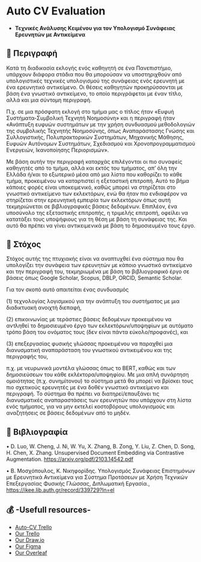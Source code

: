 ﻿# Auto CV Evaluation
* #### Τεχνικές Ανάλυσης Κειμένου για τον Υπολογισμό Συνάφειας Ερευνητών με Αντικείμενα 

## :eyes: Περιγραφή
Κατά τη διαδικασία εκλογής ενός καθηγητή σε ένα Πανεπιστήμιο, υπάρχουν διάφορα στάδια που θα
μπορούσαν να υποστηριχθούν από υπολογιστικές τεχνικές υπολογισμού της συνάφειας ενός
ερευνητή με ένα ερευνητικό αντικείμενο. Οι θέσεις καθηγητών προκηρύσσονται με βάση ένα
γνωστικό αντικείμενο, το οποίο περιγράφεται με έναν τίτλο, αλλά και μια σύντομη περιγραφή. 

Π.χ. σε μια πρόσφατη εκλογή στο τμήμα μας ο τίτλος ήταν «Ευφυή Συστήματα-Συμβολική Τεχνητή
Νοημοσύνη» και η περιγραφή ήταν «Ανάπτυξη ευφυών συστημάτων με την χρήση συνδυασμού
μεθοδολογιών της συμβολικής Τεχνητής Νοημοσύνης, όπως Αναπαράστασης Γνώσης και
Συλλογιστικής, Πολυπρακτορικών Συστημάτων, Μηχανικής Μάθησης, Ευφυών Αυτόνομων
Συστημάτων, Σχεδιασμού και Χρονοπρογραμματισμού Ενεργειών, Ικανοποίησης Περιορισμών». 

Με βάση αυτήν την περιγραφή καταρχάς επιλέγονται οι πιο συναφείς καθηγητές από το τμήμα, αλλά και
εκτός του τμήματος, απ’ όλη την Ελλάδα ή/και το εξωτερικό μέσα από μια λίστα που καθορίζει το
κάθε τμήμα, προκειμένου να καταρτιστεί η εξεταστική επιτροπή. Αυτό το βήμα κάποιες φορές είναι
υποκειμενικό, καθώς μπορεί να στηρίζεται στο γνωστικό αντικείμενο των εκλεκτόρων, ενώ θα ήταν
πιο ενδιαφέρον να στηρίζεται στην ερευνητική εμπειρία των εκλεκτόρων όπως αυτή τεκμηριώνεται
σε βιβλιογραφικές βάσεις δεδομένων. Επιπλέον, ένα υποσύνολο της εξεταστικής επιτροπής, η
τριμελής επιτροπή, οφείλει να κατατάξει τους υποψήφιους για τη θέση με βάση τη συνάφειας της.
Και αυτό θα πρέπει να γίνει αντικειμενικά με βάση το δημοσιευμένο τους έργο.

## :safety_pin: Στόχος
Στόχος αυτής της πτυχιακής είναι να αναπτυχθεί ένα σύστημα που θα υπολογίζει την συνάφεια των
ερευνητών με κάποιο γνωστικό αντικείμενο και την περιγραφή του, τεκμηριωμένα με βάση το
βιβλιογραφικό έργο σε βάσεις όπως Google Scholar, Scopus, DBLP, ORCID, Semantic Scholar. 

Για τον σκοπό αυτό απαιτείται ένας συνδυασμός 

(1) τεχνολογίας λογισμικού για την ανάπτυξη του συστήματος με μια διαδικτυακή ανοιχτή διεπαφή,

(2) επικοινωνίας με τεράστιες βάσεις δεδομένων προκειμένου να αντληθεί το δημοσιευμένο έργο των 
εκλεκτόρων/υποψηφίων με αυτόματο τρόπο βάση του ονόματος τους (δεν είναι πάντα εύκολο/προφανές), και 

(3) επεξεργασίας φυσικής γλώσσας προκειμένου να παραχθεί μια διανυσματική αναπαράσταση του γνωστικού 
αντικειμένου και της περιγραφής του, 

π.χ. με νευρωνικά μοντέλα γλώσσας όπως το BERT, καθώς και των δημοσιεύσεων του κάθε εκλέκτορα/υποψηφίου. 
Με μια απλή συνάρτηση ομοιότητας (π.χ. συνημίτονου) το σύστημα μετά θα μπορεί να βρίσκει τους πιο σχετικούς 
ερευνητές με ένα δοθέν γνωστικό αντικείμενο και περιγραφή. 
Το σύστημα θα πρέπει να διατηρεί/επαυξάνει τις διανυσματικές αναπαραστάσεις των ερευνητών που υπάρχουν 
στη λίστα ενός τμήματος, για να μην εκτελεί κοστοβόρους υπολογισμούς και αναζητήσεις σε βάσεις δεδομένων από το μηδέν.

## :bookmark_tabs: Βιβλιογραφία
• D. Luo, W. Cheng, J. Ni, W. Yu, X. Zhang, B. Zong, Y. Liu, Z. Chen, D. Song, H. Chen, X. Zhang.
Unsupervised Document Embedding via Contrastive Augmentation.
https://arxiv.org/pdf/2103.14542.pdf

• Β. Μοσχόπουλος, Κ. Νικηφορίδης. Υπολογισμός Συνάφειας Επιστημόνων με Ερευνητικά
Αντικείμενα για Σύστημα Προτάσεων με Χρήση Τεχνικών Επεξεργασίας Φυσικής Γλώσσας,
Διπλωματική Εργασία., https://ikee.lib.auth.gr/record/339729?ln=el

## :moneybag: -Usefull resources- 
* [Auto-CV Trello](https://trello.com/b/SWOFQXBE/auto-cv-evaluation)  
* [Our Trello](https://trello.com/b/KAkJRGN1/generall)  
* [Our Draw.io](https://app.diagrams.net/#G1I_OPAZBnxWE5G1zlRVOU4ImHdwYb7HC9)  
* [Our Figma](https://www.figma.com/files/team/1176171282483657252/Auto-CV-evaluation?fuid=1176171271419555487)  
* [Our Overleaf](https://www.overleaf.com/project/63629d362690a23d4db61c53)
